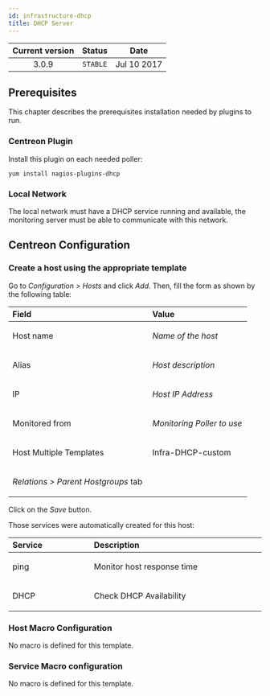 ```yaml
---
id: infrastructure-dhcp
title: DHCP Server
---
```


| Current version | Status | Date |
| :-: | :-: | :-: |
| 3.0.9 | `STABLE` | Jul 10 2017 |

## Prerequisites
This chapter describes the prerequisites installation needed by plugins
to run.

### Centreon Plugin
Install this plugin on each needed poller:

    yum install nagios-plugins-dhcp


### Local Network
The local network must have a DHCP service running and available, the
monitoring server must be able to communicate with this network.

## Centreon Configuration
### Create a host using the appropriate template
Go to *Configuration &gt; Hosts* and click *Add*. Then, fill the form as
shown by the following table:

<table>
<colgroup>
<col width="58%" />
<col width="41%" />
</colgroup>
<thead>
<tr class="header">
<th align="left">Field</th>
<th align="left">Value</th>
</tr>
</thead>
<tbody>
<tr class="odd">
<td align="left"><p>Host name</p></td>
<td align="left"><p><em>Name of the host</em></p></td>
</tr>
<tr class="even">
<td align="left"><p>Alias</p></td>
<td align="left"><p><em>Host description</em></p></td>
</tr>
<tr class="odd">
<td align="left"><p>IP</p></td>
<td align="left"><p><em>Host IP Address</em></p></td>
</tr>
<tr class="even">
<td align="left"><p>Monitored from</p></td>
<td align="left"><p><em>Monitoring Poller to use</em></p></td>
</tr>
<tr class="odd">
<td align="left"><p>Host Multiple Templates</p></td>
<td align="left"><p>Infra-DHCP-custom</p></td>
</tr>
<tr class="even">
<td align="left"><p><em>Relations &gt; Parent Hostgroups</em> tab</p></td>
<td align="left"></td>
</tr>
</tbody>
</table>

Click on the *Save* button.

Those services were automatically created for this host:

<table>
<colgroup>
<col width="19%" />
<col width="40%" />
</colgroup>
<thead>
<tr class="header">
<th align="left">Service</th>
<th align="left">Description</th>
</tr>
</thead>
<tbody>
<tr class="odd">
<td align="left"><p>ping</p></td>
<td align="left"><p>Monitor host response time</p></td>
</tr>
<tr class="even">
<td align="left"><p>DHCP</p></td>
<td align="left"><p>Check DHCP Availability</p></td>
</tr>
</tbody>
</table>

### Host Macro Configuration
No macro is defined for this template.

### Service Macro configuration
No macro is defined for this template.

